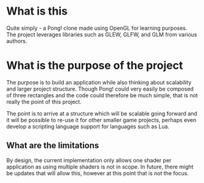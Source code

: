 # What is this
Quite simply - a Pong! clone made using OpenGL for learning purposes. The project leverages libraries such as GLEW, GLFW, and GLM
from various authors.

# What is the purpose of the project
The purpose is to build an application while also thinking about scalability and larger project structure. Though Pong! could very
easily be composed of three rectangles and the code could therefore be much simple, that is not really the point of this project.

The point is to arrive at a structure which will be scalable going forward and it will be possible to re-use it for other smaller game projects,
perhaps even develop a scripting language support for languages such as Lua.

## What are the limitations
By design, the current implementation only allows one shader per application as using multiple shaders is not in scope. In future,
there might be updates that will allow this, however at this point that is not the focus.